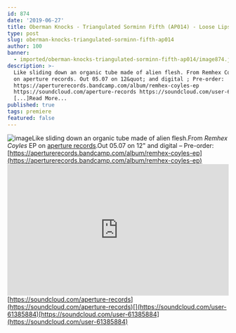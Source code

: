 ```yaml
---
id: 874
date: '2019-06-27'
title: Oberman Knocks - Triangulated Sorminn Fifth (AP014) - Loose Lips
type: post
slug: oberman-knocks-triangulated-sorminn-fifth-ap014
author: 100
banner:
  - imported/oberman-knocks-triangulated-sorminn-fifth-ap014/image874.jpeg
description: >-
  Like sliding down an organic tube made of alien flesh. From Remhex Coyles EP
  on aperture records. Out 05.07 on 12&quot; and digital ; Pre-order:
  https://aperturerecords.bandcamp.com/album/remhex-coyles-ep
  https://soundcloud.com/aperture-records https://soundcloud.com/user-61385884
  [...]Read More...
published: true
tags: premiere
featured: false
---
```

![image](../imported/oberman-knocks-triangulated-sorminn-fifth-ap014/image874.jpeg)Like sliding down an organic tube made of alien flesh.From _Remhex Coyles_ EP on [aperture records](http://aperturerecords.com).Out 05.07 on 12" and digital – Pre-order: [](https://aperturerecords.bandcamp.com/album/remhex-coyles-ep)[https://aperturerecords.bandcamp.com/album/remhex-coyles-ep](https://aperturerecords.bandcamp.com/album/remhex-coyles-ep)<iframe width='100%' height='300' scrolling='no' frameborder='no' allow='autoplay' src='https://w.soundcloud.com/player/?url=https%3A//api.soundcloud.com/tracks/643047135&color=%23ff5500&auto_play=false&hide_related=false&show_comments=true&show_user=true&show_reposts=false&show_teaser=true'></iframe>[](https://soundcloud.com/aperture-records)[https://soundcloud.com/aperture-records](https://soundcloud.com/aperture-records)[](https://soundcloud.com/user-61385884)[https://soundcloud.com/user-61385884](https://soundcloud.com/user-61385884)